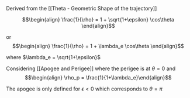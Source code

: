 Derived from the [[Theta - Geometric Shape of the trajectory]]

$$\begin{align} \frac{1}{\rho} = 1 + \sqrt{1+\epsilon} \cos\theta \end{align}$$

or 
$$\begin{align} \frac{1}{\rho} = 1 + \lambda_e \cos\theta \end{align}$$

where $\lambda_e = \sqrt{1+\epsilon}$

Considering [[Apogee and Perigee]] where the perigee is at $\theta = 0$ and $$\begin{align} \rho_p = \frac{1}{1+\lambda_e}\end{align}$$

The apogee is only defined for $\epsilon < 0$ which corresponds to $\theta = \pi$

